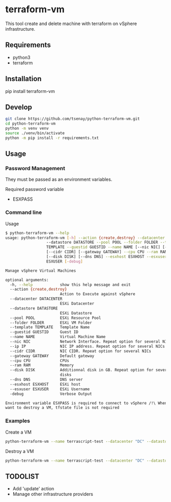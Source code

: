 # terraform-vm

This tool create and delete machine with terraform on vSphere infrastructure. 

## Requirements

 - python3
 - terraform

## Installation

pip install terraform-vm

## Develop

```bash
git clone https://github.com/tsenay/python-terraform-vm.git
cd python-terraform-vm
python -m venv venv
source ./venv/bin/activate
python -m pip install -r requirements.txt
```

## Usage

### Password Management
They must be passed as an environment variables.

Required password variable

- ESXPASS

### Command line

Usage

```bash
$ python-terraform-vm --help
usage: python-terraform-vm [-h] --action {create,destroy} --datacenter DATACENTER
                  --datastore DATASTORE --pool POOL --folder FOLDER --template
                  TEMPLATE --guestid GUESTID --name NAME [--nic NIC] [--ip IP]
                  [--cidr CIDR] [--gateway GATEWAY] --cpu CPU --ram RAM
                  [--disk DISK] [--dns DNS] --esxhost ESXHOST --esxuser
                  ESXUSER [-debug]

Manage vSphere Virtual Machines

optional arguments:
  -h, --help            show this help message and exit
  --action {create,destroy}
                        Action to Execute against vSphere
  --datacenter DATACENTER
                        ESXi Datacenter
  --datastore DATASTORE
                        ESXi Datastore
  --pool POOL           ESXi Resource Pool
  --folder FOLDER       ESXi VM Folder
  --template TEMPLATE   Template Name
  --guestid GUESTID     Guest ID
  --name NAME           Virtual Machine Name
  --nic NIC             Network Interface. Repeat option for several NICs
  --ip IP               NIC IP address. Repeat option for several NICs
  --cidr CIDR           NIC CIDR. Repeat option for several NICs
  --gateway GATEWAY     Default gateway
  --cpu CPU             CPUs
  --ram RAM             Memory
  --disk DISK           Additionnal disk in GB. Repeat option for several
                        disks
  --dns DNS             DNS server
  --esxhost ESXHOST     ESXi host
  --esxuser ESXUSER     ESXi Username
  -debug                Verbose Output

Environment variable ESXPASS is required to connect to vSphere /!\ When you
want to destroy a VM, tfstate file is not required
```

### Examples 

Create a VM
```bash
python-terraform-vm --name terrascript-test --datacenter "DC" --datastore "MyDatastore" --pool "ressource_pool" --template "rhel-7.5-vmw6.0" --guestid "rhel7_64Guest" --nic DvP_Nmae --ip 10.0.123.123 --cidr 24 --gateway 10.0.123.1 --cpu 1 --ram 1024 --disk 10 --dns 10.0.123.50 --dns 10.0.123.100 --esxhost esxhost.domain.com --esxuser "esxusername" --folder "terraformed" --action create
```

Destroy a VM
```bash
python-terraform-vm --name terrascript-test --datacenter "DC" --datastore "MyDatastore" --pool "ressource_pool" --template "rhel-7.5-vmw6.0" --guestid "rhel7_64Guest" --cpu 1 --ram 1024 --esxhost esxhost.domain.com --esxuser "esxusername" --folder "terraformed" --action destroy
```

## TODOLIST

 - Add 'update' action
 - Manage other infrastructure providers
 